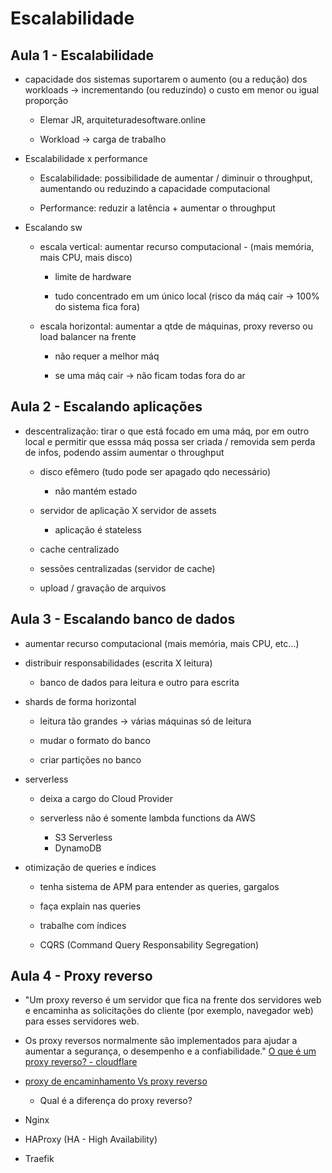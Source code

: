 # Escalabilidade

## Aula 1 - Escalabilidade

  - capacidade dos sistemas suportarem o aumento (ou a redução) dos workloads ->  incrementando (ou reduzindo) o custo em menor ou igual proporção
  
    - Elemar JR, arquiteturadesoftware.online
	
	- Workload -> carga de trabalho
	
  - Escalabilidade x performance	
  
    - Escalabilidade: possibilidade de aumentar / diminuir o throughput, aumentando ou reduzindo a capacidade computacional
	
	- Performance: reduzir a latência + aumentar o throughput
	
  - Escalando sw
  
    - escala vertical: aumentar recurso computacional - (mais memória, mais CPU, mais disco)
	
	  - limite de hardware
	  
	  - tudo concentrado em um único local (risco da máq cair -> 100% do sistema fica fora)
	
	- escala horizontal: aumentar a qtde de máquinas, proxy reverso ou load balancer na frente
	
	  - não requer a melhor máq
	  
	  - se uma máq cair -> não ficam todas fora do ar
	  
## Aula 2 - Escalando aplicações

  - descentralização: tirar o que está focado em uma máq, por em outro local e permitir que esssa máq possa ser criada / removida sem perda de infos, podendo assim aumentar o throughput
  
    - disco efêmero (tudo pode ser apagado qdo necessário)
	  - não mantém estado
	
	- servidor de aplicação X servidor de assets
	  - aplicação é stateless
	
	- cache centralizado
	
	- sessões centralizadas (servidor de cache)
	
	- upload / gravação de arquivos
	
	
## Aula 3 - Escalando banco de dados

  - aumentar recurso computacional (mais memória, mais CPU, etc...)
  
  - distribuir responsabilidades (escrita X leitura)
  
    - banco de dados para leitura e outro para escrita
	
  - shards de forma horizontal	
  
    - leitura tão grandes -> várias máquinas só de leitura
	
	- mudar o formato do banco
	
	- criar partições no banco
	
  - serverless
  
    - deixa a cargo do Cloud Provider
	
	- serverless não é somente lambda functions da AWS
	  - S3 Serverless
	  - DynamoDB

  - otimização de queries e índices
  
    - tenha sistema de APM para entender as queries, gargalos
	
	- faça explain nas queries
	
	- trabalhe com índices
	
	- CQRS (Command Query Responsability Segregation)
	
## Aula 4 - Proxy reverso

  - "Um proxy reverso é um servidor que fica na frente dos servidores web e encaminha as solicitações do cliente (por exemplo, navegador web) para esses servidores web. 
  
  - Os proxy reversos normalmente são implementados para ajudar a aumentar a segurança, o desempenho e a confiabilidade." [O que é um proxy reverso? - cloudflare](https://www.cloudflare.com/pt-br/learning/cdn/glossary/reverse-proxy/#:~:text=Um%20proxy%20reverso%20%C3%A9%20um,o%20desempenho%20e%20a%20confiabilidade.)
  
  - [proxy de encaminhamento Vs proxy reverso](https://www.cloudflare.com/pt-br/learning/cdn/glossary/reverse-proxy/#:~:text=Um%20proxy%20reverso%20%C3%A9%20um,o%20desempenho%20e%20a%20confiabilidade.)
    - Qual é a diferença do proxy reverso?
	
  -	 Nginx
  
  - HAProxy (HA - High Availability)
  
  - Traefik